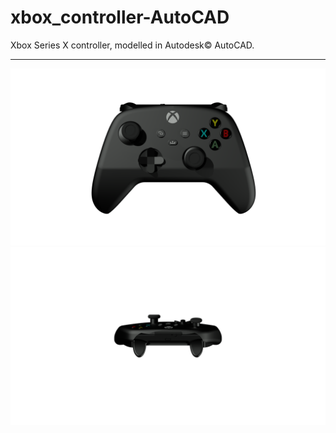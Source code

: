 # xbox_controller-AutoCAD
Xbox Series X controller, modelled in Autodesk© AutoCAD.
___

![front render](https://github.com/octavian-diaconescu/xbox_controller-AutoCAD/blob/main/final-front.png)
![back-render](https://github.com/octavian-diaconescu/xbox_controller-AutoCAD/blob/main/final-up.png)
